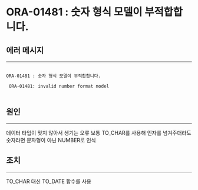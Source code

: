 # ORA-01481 : 숫자 형식 모델이 부적합합니다.

## 에러 메시지
<hr>
<code>
ORA-01481 : 숫자 형식 모델이 부적합합니다.
</code>

<code>
 ORA-01481: invalid number format model
</code>
</br>

## 원인
<hr>
데이터 타입이 맞지 않아서 생기는 오류
보통 TO_CHAR를 사용해 인자를 넘겨주더라도 숫자라면 문자형이 아닌 NUMBER로 인식

## 조치
<hr>
 TO_CHAR 대신 TO_DATE 함수를 사용
